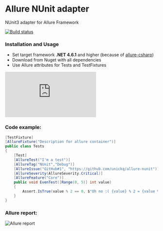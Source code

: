 # Allure NUnit adapter
NUnit3 adapter for Allure Framework 

[![Build status](https://ci.appveyor.com/api/projects/status/5nomj0qw25bo8gnv?svg=true)](https://ci.appveyor.com/project/unickq/allure-nunit)

### Installation and Usage
- Set target framework **.NET 4.6.1** and higher (because of [allure-csharp](https://github.com/allure-framework/allure-csharp))
- Download from Nuget with all dependencies
- Use Allure attributes for Tests and TestFixtures

[![NuGet](http://flauschig.ch/nubadge.php?id=NUnit.Allure)](https://www.nuget.org/packages/NUnit.Allure)


### Code example:

```cs
[TestFixture]
[AllureFixture("Description for allure container")]
public class Tests
{
    [Test]
    [AllureTest("I'm a test")]
    [AllureTag("NUnit","Debug")]
    [AllureIssue("GitHub#1", "https://github.com/unickq/allure-nunit")]
    [AllureSeverity(AllureSeverity.Critical)]
    [AllureFeature("Core")]
    public void EvenTest([Range(0, 5)] int value)
    {
        Assert.IsTrue(value % 2 == 0, $"Oh no :( {value} % 2 = {value % 2}" );
    }
}
```    

### Allure report:

![Allure report](https://raw.githubusercontent.com/unickq/allure-nunit/master/AllureScreen.png)
